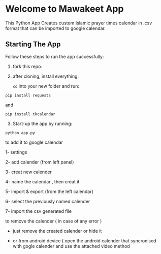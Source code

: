 # Welcome to Mawakeet App

This Python App Creates custom Islamic prayer times calendar in .csv format that can be imported to google calendar.

## Starting The App

Follow these steps to run the app successfully:

1. fork this repo.

2. after cloning, install everything:

   `cd` into your new folder and run:

```
pip install requests
```
   and
```
pip install tkcalendar
```

3. Start-up the app by running:

```
python app.py
```


to add it to google calendar

1- settings 

2- add calender (from left panel)

3- creat new calender 

4- name the calendar , then creat it 

5- import & export (from the left calendar)

6- select the previously named calender 

7- import the csv generated file 



to remove the calender ( in case of any error )

- just remove the created calender or hide it 

- or from android device ( open the android calender that syncronised with gogle calender and use the attached video method 


